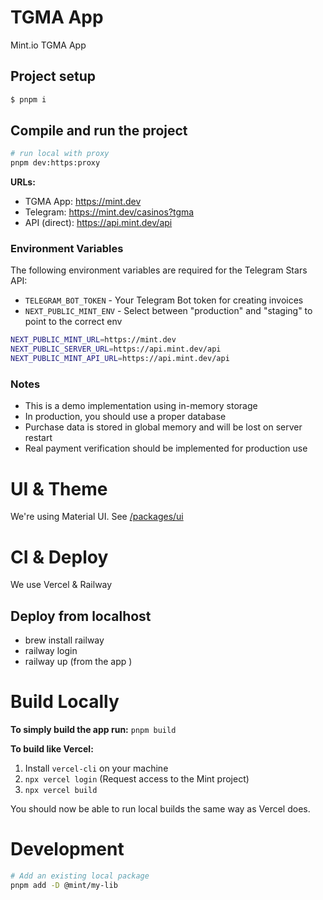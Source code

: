 # TGMA App
Mint.io TGMA App

## Project setup

```bash
$ pnpm i
```

## Compile and run the project

```bash
# run local with proxy
pnpm dev:https:proxy
```

**URLs:**
- TGMA App: https://mint.dev
- Telegram: https://mint.dev/casinos?tgma
- API (direct): https://api.mint.dev/api

### Environment Variables

The following environment variables are required for the Telegram Stars API:

- `TELEGRAM_BOT_TOKEN` - Your Telegram Bot token for creating invoices
- `NEXT_PUBLIC_MINT_ENV` - Select between "production" and "staging" to point to the correct env

```bash
NEXT_PUBLIC_MINT_URL=https://mint.dev
NEXT_PUBLIC_SERVER_URL=https://api.mint.dev/api
NEXT_PUBLIC_MINT_API_URL=https://api.mint.dev/api
```

### Notes

- This is a demo implementation using in-memory storage
- In production, you should use a proper database
- Purchase data is stored in global memory and will be lost on server restart
- Real payment verification should be implemented for production use

# UI & Theme
We're using Material UI.
See [/packages/ui](`../../packages/ui/README.md`)

# CI & Deploy
We use Vercel & Railway

## Deploy from localhost
- brew install railway
- railway login
- railway up (from the app )

# Build Locally
**To simply build the app run:** `pnpm build`

**To build like Vercel:**
1. Install `vercel-cli` on your machine
1. `npx vercel login` (Request access to the Mint project)
1. `npx vercel build`

You should now be able to run local builds the same way as Vercel does.

# Development
```bash
# Add an existing local package
pnpm add -D @mint/my-lib
```
